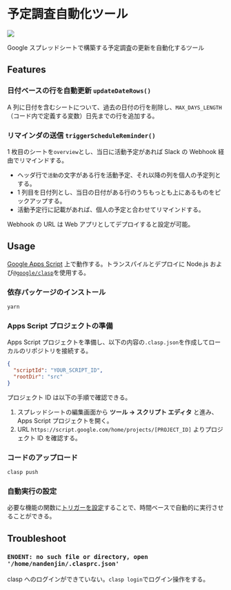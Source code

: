 # 予定調査自動化ツール

![](https://img.shields.io/badge/tsukuba-neu-blue?style=flat-square)

Google スプレッドシートで構築する予定調査の更新を自動化するツール

## Features

### 日付ベースの行を自動更新 `updateDateRows()`

A 列に日付を含むシートについて、過去の日付の行を削除し、`MAX_DAYS_LENGTH`（コード内で定義する変数）日先までの行を追加する。

### リマインダの送信 `triggerScheduleReminder()`

1 枚目のシートを`overview`とし、当日に活動予定があれば Slack の Webhook 経由でリマインドする。

- ヘッダ行で`活動`の文字がある行を活動予定、それ以降の列を個人の予定列とする。
- 1 列目を日付列とし、当日の日付がある行のうちもっとも上にあるものをピックアップする。
- 活動予定行に記載があれば、個人の予定と合わせてリマインドする。

Webhook の URL は Web アプリとしてデプロイすると設定が可能。

## Usage

[Google Apps Script](https://developers.google.com/apps-script?hl=ja) 上で動作する。トランスパイルとデプロイに Node.js および[`@google/clasp`](https://github.com/google/clasp)を使用する。

### 依存パッケージのインストール

```sh
yarn
```

### Apps Script プロジェクトの準備

Apps Script プロジェクトを準備し、以下の内容の`.clasp.json`を作成してローカルのリポジトリを接続する。

```json
{
  "scriptId": "YOUR_SCRIPT_ID",
  "rootDir": "src"
}
```

プロジェクト ID は以下の手順で確認できる。

1. スプレッドシートの編集画面から **ツール -> スクリプト エディタ** と進み、Apps Script プロジェクトを開く。
2. URL `https://script.google.com/home/projects/[PROJECT_ID]` よりプロジェクト ID を確認する。

### コードのアップロード

```sh
clasp push
```

### 自動実行の設定

必要な機能の関数に[トリガーを設定](https://developers.google.com/apps-script/guides/triggers/installable#managing_triggers_manually)することで、時間ベースで自動的に実行させることができる。

## Troubleshoot

### `ENOENT: no such file or directory, open '/home/nandenjin/.clasprc.json'`

clasp へのログインができていない。`clasp login`でログイン操作をする。

